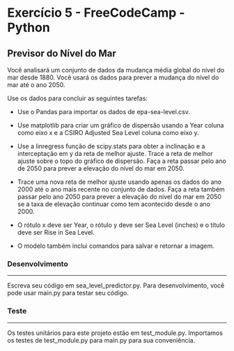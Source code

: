 # Exercício 5 - FreeCodeCamp - Python

## Previsor do Nível do Mar

Você analisará um conjunto de dados da mudança média
global do nível do mar desde 1880. Você usará os dados para prever a mudança do nível do mar até o ano 2050.

Use os dados para concluir as seguintes tarefas:

- Use o Pandas para importar os dados de epa-sea-level.csv.

- Use matplotlib para criar um gráfico de dispersão usando a Year coluna como eixo x e a CSIRO Adjusted Sea Level coluna como eixo y.

- Use a linregress função de scipy.stats para obter a inclinação e a interceptação em y da reta de melhor ajuste. Trace a reta de melhor ajuste sobre o topo do gráfico de dispersão. Faça a reta passar pelo ano de 2050 para prever a elevação do nível do mar em 2050.

- Trace uma nova reta de melhor ajuste usando apenas os dados do ano 2000 até o ano mais recente no conjunto de dados. Faça a reta também passar pelo ano 2050 para prever a elevação do nível do mar em 2050 se a taxa de elevação continuar como tem acontecido desde o ano 2000.

- O rótulo x deve ser Year, o rótulo y deve ser Sea Level (inches) e o título deve ser Rise in Sea Level.

- O modelo também inclui comandos para salvar e retornar a imagem.

### Desenvolvimento
---
Escreva seu código em sea_level_predictor.py. Para desenvolvimento, você pode usar main.py para testar seu código.

### Teste
---
Os testes unitários para este projeto estão em test_module.py. Importamos os testes de test_module.py para main.py para sua conveniência.